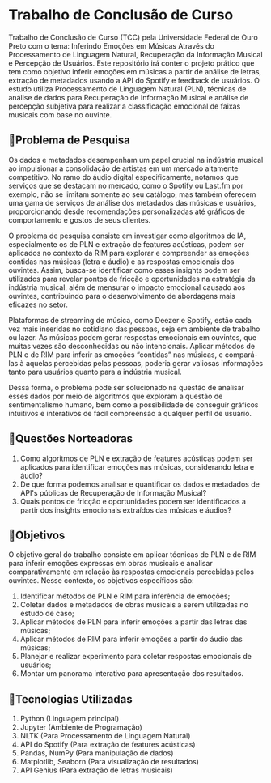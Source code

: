 # Trabalho de Conclusão de Curso
Trabalho de Conclusão de Curso (TCC) pela Universidade Federal de Ouro Preto com o tema: Inferindo Emoções em Músicas Através do Processamento de Linguagem Natural, Recuperação da Informação Musical e Percepção de Usuários. Este repositório irá conter o projeto prático que tem como objetivo inferir emoções em músicas a partir de análise de letras, extração de metadados usando a API do Spotify e feedback de usuários. O estudo utiliza Processamento de Linguagem Natural (PLN), técnicas de análise de dados para Recuperação de Informação Musical e análise de percepção subjetiva para realizar a classificação emocional de faixas musicais com base no ouvinte.

## 📌Problema de Pesquisa
Os dados e metadados desempenham um papel crucial na indústria musical ao impulsionar a consolidação de artistas em um mercado altamente competitivo. No ramo do áudio digital especificamente, notamos que serviços que se destacam no mercado, como o Spotify ou Last.fm por exemplo, não se limitam somente ao seu catálogo, mas também oferecem uma gama de serviços de análise dos metadados das músicas e usuários, proporcionando desde recomendações personalizadas até gráficos de comportamento e gostos de seus clientes.

O problema de pesquisa consiste em investigar como algoritmos de IA, especialmente os de PLN e extração de features acústicas, podem ser aplicados no contexto da RIM para explorar e compreender as emoções contidas nas músicas (letra e áudio) e as respostas emocionais dos ouvintes. Assim, busca-se identificar como esses insights podem ser utilizados para revelar pontos de fricção e oportunidades na estratégia da indústria musical, além de mensurar o impacto emocional causado aos ouvintes, contribuindo para o desenvolvimento de abordagens mais eficazes no setor.

Plataformas de streaming de música, como Deezer e Spotify, estão cada vez mais inseridas no cotidiano das pessoas, seja em ambiente de trabalho ou lazer. As músicas podem gerar respostas emocionais em ouvintes, que muitas vezes são desconhecidas ou não intencionais. Aplicar métodos de PLN e de RIM para inferir as emoções “contidas” nas músicas, e compará-las à aquelas percebidas pelas pessoas, poderia gerar valiosas informações tanto para usuários quanto para a indústria musical.

Dessa forma, o problema pode ser solucionado na questão de analisar esses dados por meio de algoritmos que exploram a questão de sentimentalismo humano, bem como a possibilidade de conseguir gráficos intuitivos e interativos de fácil compreensão a qualquer perfil de usuário.

## 📌Questões Norteadoras
1. Como algoritmos de PLN e extração de features acústicas podem ser aplicados para identificar emoções nas músicas, considerando letra e áudio?
2. De que forma podemos analisar e quantificar os dados e metadados de API's públicas de Recuperação de Informação Musical?
3. Quais pontos de fricção e oportunidades podem ser identificados a partir dos insights emocionais extraídos das músicas e áudios?

## 📌Objetivos
O objetivo geral do trabalho consiste em aplicar técnicas de PLN e de RIM para inferir emoções expressas em obras musicais e analisar comparativamente em relação às respostas emocionais percebidas pelos ouvintes. Nesse contexto, os objetivos específicos são:

1. Identificar métodos de PLN e RIM para inferência de emoções;
2. Coletar dados e metadados de obras musicais a serem utilizadas no estudo de caso;
3. Aplicar métodos de PLN para inferir emoções a partir das letras das músicas;
4. Aplicar métodos de RIM para inferir emoções a partir do áudio das músicas;
5. Planejar e realizar experimento para coletar respostas emocionais de usuários;
6. Montar um panorama interativo para apresentação dos resultados.

## 📌Tecnologias Utilizadas
1. Python (Linguagem principal)
2. Jupyter (Ambiente de Programação)
3. NLTK (Para Processamento de Linguagem Natural)
4. API do Spotify (Para extração de features acústicas)
5. Pandas, NumPy (Para manipulação de dados)
6. Matplotlib, Seaborn (Para visualização de resultados)
7. API Genius (Para extração de letras musicais)
